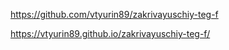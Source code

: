 https://github.com/vtyurin89/zakrivayuschiy-teg-f

https://vtyurin89.github.io/zakrivayuschiy-teg-f/
